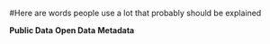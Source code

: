 #Here are words people use a lot that probably should be explained

**Public Data**
**Open Data**
**Metadata**
